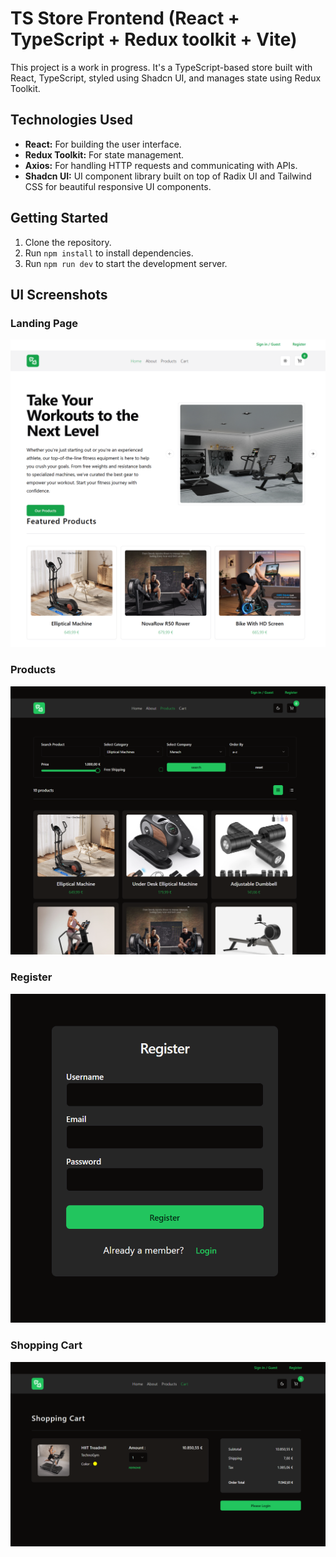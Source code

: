 # TS Store Frontend (React + TypeScript + Redux toolkit + Vite)

This project is a work in progress. It's a TypeScript-based store built with React, TypeScript, styled using Shadcn UI, and manages state using Redux Toolkit.

## Technologies Used

- **React:** For building the user interface.
- **Redux Toolkit:** For state management.
- **Axios:** For handling HTTP requests and communicating with APIs.
- **Shadcn UI:** UI component library built on top of Radix UI and Tailwind CSS for beautiful responsive UI components.

## Getting Started

1. Clone the repository.
2. Run `npm install` to install dependencies.
3. Run `npm run dev` to start the development server.

## UI Screenshots

### Landing Page

<div align="center">
  <img src="./screenshots/landing.png" alt="Landing Page Screenshot" width="600">
</div>

### Products

<div align="center">
  <img src="./screenshots/products.png" alt="Products Screenshot" width="600">
</div>

### Register

<div align="center">
  <img src="./screenshots/register.png" alt="Register Screenshot" width="600">
</div>

### Shopping Cart

<div align="center">
  <img src="./screenshots/shopping_cart.png" alt="Shopping Cart Screenshot" width="600">
</div>

